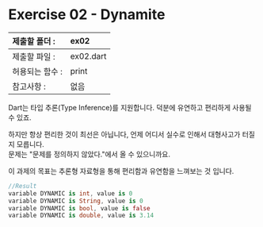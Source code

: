 # Exercise 02 - Dynamite

| 제출할 폴더 :   | ex02      |
| :-------------- | :-------- |
| 제출할 파일 :   | ex02.dart |
| 허용되는 함수 : | print     |
| 참고사항 :      | 없음      |

Dart는 타입 추론(Type Inference)를 지원합니다. 덕분에 유연하고 편리하게 사용될 수 있죠.

하지만 항상 편리한 것이 최선은 아닙니다, 언제 어디서 실수로 인해서 대형사고가 터질지 모릅니다.  
문제는 "문제를 정의하지 않았다."에서 올 수 있으니까요.

이 과제의 목표는 추론형 자료형을 통해 편리함과 유연함을 느껴보는 것 입니다.

```dart
//Result
variable DYNAMIC is int, value is 0
variable DYNAMIC is String, value is 0
variable DYNAMIC is bool, value is false
variable DYNAMIC is double, value is 3.14
```
